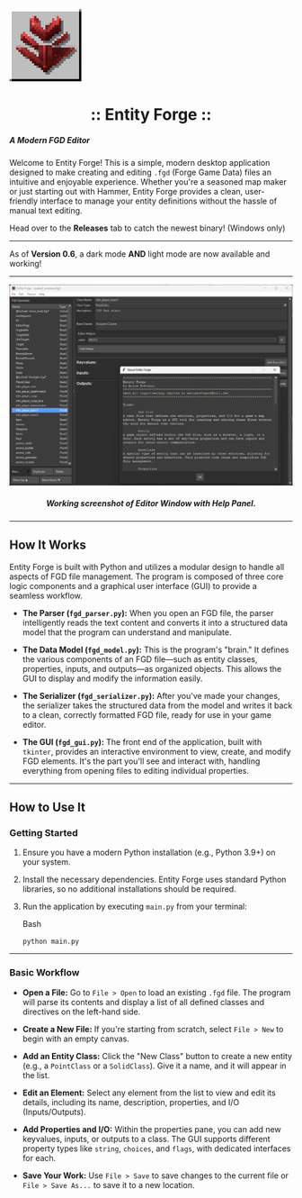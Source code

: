 <img title="" src="assets/icon.png" alt="icon.png" data-align="center">

<center>
<h1/>:: Entity Forge ::
</center>

##### A Modern FGD Editor

Welcome to Entity Forge! This is a simple, modern desktop application designed to make creating and editing `.fgd` (Forge Game Data) files an intuitive and enjoyable experience. Whether you're a seasoned map maker or just starting out with Hammer, Entity Forge provides a clean, user-friendly interface to manage your entity definitions without the hassle of manual text editing.

Head over to the **Releases** tab to catch the newest binary! (Windows only)

---

As of **Version 0.6**, a dark mode **AND** light mode are now available and working!

---

<img title="" src="assets/screenshot.png" alt="screenshot.png" width="632" data-align="center">

<center>
<h5/>Working screenshot of Editor Window with Help Panel.
</center>

---

## How It Works

Entity Forge is built with Python and utilizes a modular design to handle all aspects of FGD file management. The program is composed of three core logic components and a graphical user interface (GUI) to provide a seamless workflow.

- **The Parser (`fgd_parser.py`):** When you open an FGD file, the parser intelligently reads the text content and converts it into a structured data model that the program can understand and manipulate.

- **The Data Model (`fgd_model.py`):** This is the program's "brain." It defines the various components of an FGD file—such as entity classes, properties, inputs, and outputs—as organized objects. This allows the GUI to display and modify the information easily.

- **The Serializer (`fgd_serializer.py`):** After you've made your changes, the serializer takes the structured data from the model and writes it back to a clean, correctly formatted FGD file, ready for use in your game editor.

- **The GUI (`fgd_gui.py`):** The front end of the application, built with `tkinter`, provides an interactive environment to view, create, and modify FGD elements. It's the part you'll see and interact with, handling everything from opening files to editing individual properties.
  
  

---

## How to Use It

### Getting Started

1. Ensure you have a modern Python installation (e.g., Python 3.9+) on your system.

2. Install the necessary dependencies. Entity Forge uses standard Python libraries, so no additional installations should be required.

3. Run the application by executing `main.py` from your terminal:
   
   Bash
   
   ```
   python main.py
   ```

---

### Basic Workflow

- **Open a File:** Go to `File > Open` to load an existing `.fgd` file. The program will parse its contents and display a list of all defined classes and directives on the left-hand side.

- **Create a New File:** If you're starting from scratch, select `File > New` to begin with an empty canvas.

- **Add an Entity Class:** Click the "New Class" button to create a new entity (e.g., a `PointClass` or a `SolidClass`). Give it a name, and it will appear in the list.

- **Edit an Element:** Select any element from the list to view and edit its details, including its name, description, properties, and I/O (Inputs/Outputs).

- **Add Properties and I/O:** Within the properties pane, you can add new keyvalues, inputs, or outputs to a class. The GUI supports different property types like `string`, `choices`, and `flags`, with dedicated interfaces for each.

- **Save Your Work:** Use `File > Save` to save changes to the current file or `File > Save As...` to save it to a new location.
